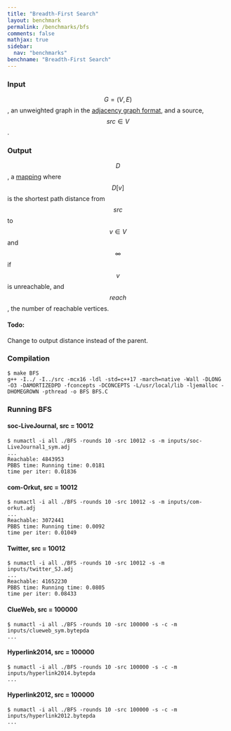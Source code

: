 ```yaml
---
title: "Breadth-First Search"
layout: benchmark
permalink: /benchmarks/bfs
comments: false
mathjax: true
sidebar:
  nav: "benchmarks"
benchname: "Breadth-First Search"
---
```


### Input
$$G=(V, E)$$, an unweighted graph in the [adjacency graph
format](/benchmarks/formats/), and a source, $$src \in V$$.

### Output
$$D$$, a [mapping](/benchmarks/definitions/) where $$D[v]$$ is the
shortest path distance from $$src$$ to $$v \in V$$ and $$\infty$$ if
$$v$$ is unreachable, and $$reach$$, the number of reachable vertices.


#### Todo:
Change to output distance instead of the parent.

### Compilation
```
$ make BFS
g++ -I../ -I../src -mcx16 -ldl -std=c++17 -march=native -Wall -DLONG  -O3 -DAMORTIZEDPD -fconcepts -DCONCEPTS -L/usr/local/lib -ljemalloc -DHOMEGROWN -pthread -o BFS BFS.C
```

### Running BFS

#### soc-LiveJournal, src = 10012
```
$ numactl -i all ./BFS -rounds 10 -src 10012 -s -m inputs/soc-LiveJournal1_sym.adj
...
Reachable: 4843953
PBBS time: Running time: 0.0181
time per iter: 0.01836
```

#### com-Orkut, src = 10012
```
$ numactl -i all ./BFS -rounds 10 -src 10012 -s -m inputs/com-orkut.adj
...
Reachable: 3072441
PBBS time: Running time: 0.0092
time per iter: 0.01049
```

#### Twitter, src = 10012
```
$ numactl -i all ./BFS -rounds 10 -src 10012 -s -m inputs/twitter_SJ.adj
...
Reachable: 41652230
PBBS time: Running time: 0.0805
time per iter: 0.08433
```

#### ClueWeb, src = 100000
```
$ numactl -i all ./BFS -rounds 10 -src 100000 -s -c -m inputs/clueweb_sym.bytepda
...
```

#### Hyperlink2014, src = 100000
```
$ numactl -i all ./BFS -rounds 10 -src 100000 -s -c -m inputs/hyperlink2014.bytepda
...
```

#### Hyperlink2012, src = 100000
```
$ numactl -i all ./BFS -rounds 10 -src 100000 -s -c -m inputs/hyperlink2012.bytepda
...
```
